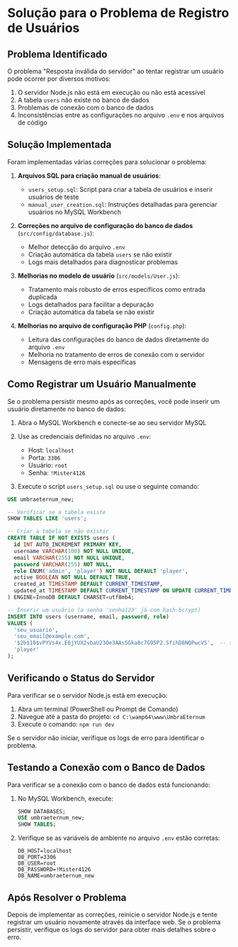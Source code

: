 # Solução para o Problema de Registro de Usuários

## Problema Identificado

O problema "Resposta inválida do servidor" ao tentar registrar um usuário pode ocorrer por diversos motivos:

1. O servidor Node.js não está em execução ou não está acessível
2. A tabela `users` não existe no banco de dados
3. Problemas de conexão com o banco de dados
4. Inconsistências entre as configurações no arquivo `.env` e nos arquivos de código

## Solução Implementada

Foram implementadas várias correções para solucionar o problema:

1. **Arquivos SQL para criação manual de usuários**:
   - `users_setup.sql`: Script para criar a tabela de usuários e inserir usuários de teste
   - `manual_user_creation.sql`: Instruções detalhadas para gerenciar usuários no MySQL Workbench

2. **Correções no arquivo de configuração do banco de dados** (`src/config/database.js`):
   - Melhor detecção do arquivo `.env`
   - Criação automática da tabela `users` se não existir
   - Logs mais detalhados para diagnosticar problemas

3. **Melhorias no modelo de usuário** (`src/models/User.js`):
   - Tratamento mais robusto de erros específicos como entrada duplicada
   - Logs detalhados para facilitar a depuração
   - Criação automática da tabela se não existir

4. **Melhorias no arquivo de configuração PHP** (`config.php`):
   - Leitura das configurações do banco de dados diretamente do arquivo `.env`
   - Melhoria no tratamento de erros de conexão com o servidor
   - Mensagens de erro mais específicas

## Como Registrar um Usuário Manualmente

Se o problema persistir mesmo após as correções, você pode inserir um usuário diretamente no banco de dados:

1. Abra o MySQL Workbench e conecte-se ao seu servidor MySQL
2. Use as credenciais definidas no arquivo `.env`:
   - Host: `localhost`
   - Porta: `3306`
   - Usuário: `root`
   - Senha: `!Mister4126`

3. Execute o script `users_setup.sql` ou use o seguinte comando:

```sql
USE umbraeternum_new;

-- Verificar se a tabela existe
SHOW TABLES LIKE 'users';

-- Criar a tabela se não existir
CREATE TABLE IF NOT EXISTS users (
  id INT AUTO_INCREMENT PRIMARY KEY,
  username VARCHAR(100) NOT NULL UNIQUE,
  email VARCHAR(255) NOT NULL UNIQUE,
  password VARCHAR(255) NOT NULL,
  role ENUM('admin', 'player') NOT NULL DEFAULT 'player',
  active BOOLEAN NOT NULL DEFAULT TRUE,
  created_at TIMESTAMP DEFAULT CURRENT_TIMESTAMP,
  updated_at TIMESTAMP DEFAULT CURRENT_TIMESTAMP ON UPDATE CURRENT_TIMESTAMP
) ENGINE=InnoDB DEFAULT CHARSET=utf8mb4;

-- Inserir um usuário (a senha 'senha123' já com hash bcrypt)
INSERT INTO users (username, email, password, role)
VALUES (
  'seu_usuario', 
  'seu_email@example.com', 
  '$2b$10$vPYVs4x.E6jYUX2vbaU23Oe3AAs5Gka0c7G95P2.SfihD8NQPwcVS',  -- senha123
  'player'
);
```

## Verificando o Status do Servidor

Para verificar se o servidor Node.js está em execução:

1. Abra um terminal (PowerShell ou Prompt de Comando)
2. Navegue até a pasta do projeto: `cd C:\wamp64\www\UmbraEternum`
3. Execute o comando: `npm run dev`

Se o servidor não iniciar, verifique os logs de erro para identificar o problema.

## Testando a Conexão com o Banco de Dados

Para verificar se a conexão com o banco de dados está funcionando:

1. No MySQL Workbench, execute:
   ```sql
   SHOW DATABASES;
   USE umbraeternum_new;
   SHOW TABLES;
   ```

2. Verifique se as variáveis de ambiente no arquivo `.env` estão corretas:
   ```
   DB_HOST=localhost
   DB_PORT=3306
   DB_USER=root
   DB_PASSWORD=!Mister4126
   DB_NAME=umbraeternum_new
   ```

## Após Resolver o Problema

Depois de implementar as correções, reinicie o servidor Node.js e tente registrar um usuário novamente através da interface web. Se o problema persistir, verifique os logs do servidor para obter mais detalhes sobre o erro. 